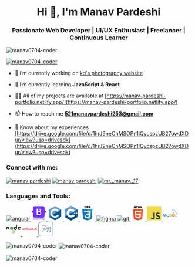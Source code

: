 <h1 align="center">Hi 👋, I'm Manav Pardeshi</h1>
<h3 align="center">Passionate Web Developer | UI/UX Enthusiast | Freelancer | Continuous Learner</h3>

<p align="left"> <img src="https://komarev.com/ghpvc/?username=manav0704-coder&label=Profile%20views&color=0e75b6&style=flat" alt="manav0704-coder" /> </p>

<p align="left"> <a href="https://github.com/ryo-ma/github-profile-trophy"><img src="https://github-profile-trophy.vercel.app/?username=manav0704-coder" alt="manav0704-coder" /></a> </p>

- 🔭 I’m currently working on [kd's photography website](https://kd-photography.netlify.app/)

- 🌱 I’m currently learning **JavaScript & React**

- 👨‍💻 All of my projects are available at [https://manav-pardeshi-portfolio.netlify.app/](https://manav-pardeshi-portfolio.netlify.app/)

- 📫 How to reach me **521manavpardeshi253@gmail.com**

- 📄 Know about my experiences [https://drive.google.com/file/d/1hrJ9neCnMSOPn1IQycspzUB27owdXDur/view?usp=drivesdk](https://drive.google.com/file/d/1hrJ9neCnMSOPn1IQycspzUB27owdXDur/view?usp=drivesdk)

<h3 align="left">Connect with me:</h3>
<p align="left">
<a href="https://linkedin.com/in/manav pardeshi" target="blank"><img align="center" src="https://raw.githubusercontent.com/rahuldkjain/github-profile-readme-generator/master/src/images/icons/Social/linked-in-alt.svg" alt="manav pardeshi" height="30" width="40" /></a>
<a href="https://fb.com/manav pardeshi" target="blank"><img align="center" src="https://raw.githubusercontent.com/rahuldkjain/github-profile-readme-generator/master/src/images/icons/Social/facebook.svg" alt="manav pardeshi" height="30" width="40" /></a>
<a href="https://instagram.com/mr._manav._17" target="blank"><img align="center" src="https://raw.githubusercontent.com/rahuldkjain/github-profile-readme-generator/master/src/images/icons/Social/instagram.svg" alt="mr._manav._17" height="30" width="40" /></a>
</p>

<h3 align="left">Languages and Tools:</h3>
<p align="left"> <a href="https://angular.io" target="_blank" rel="noreferrer"> <img src="https://angular.io/assets/images/logos/angular/angular.svg" alt="angular" width="40" height="40"/> </a> <a href="https://getbootstrap.com" target="_blank" rel="noreferrer"> <img src="https://raw.githubusercontent.com/devicons/devicon/master/icons/bootstrap/bootstrap-plain-wordmark.svg" alt="bootstrap" width="40" height="40"/> </a> <a href="https://www.cprogramming.com/" target="_blank" rel="noreferrer"> <img src="https://raw.githubusercontent.com/devicons/devicon/master/icons/c/c-original.svg" alt="c" width="40" height="40"/> </a> <a href="https://www.w3schools.com/cpp/" target="_blank" rel="noreferrer"> <img src="https://raw.githubusercontent.com/devicons/devicon/master/icons/cplusplus/cplusplus-original.svg" alt="cplusplus" width="40" height="40"/> </a> <a href="https://www.w3schools.com/css/" target="_blank" rel="noreferrer"> <img src="https://raw.githubusercontent.com/devicons/devicon/master/icons/css3/css3-original-wordmark.svg" alt="css3" width="40" height="40"/> </a> <a href="https://www.figma.com/" target="_blank" rel="noreferrer"> <img src="https://www.vectorlogo.zone/logos/figma/figma-icon.svg" alt="figma" width="40" height="40"/> </a> <a href="https://git-scm.com/" target="_blank" rel="noreferrer"> <img src="https://www.vectorlogo.zone/logos/git-scm/git-scm-icon.svg" alt="git" width="40" height="40"/> </a> <a href="https://www.w3.org/html/" target="_blank" rel="noreferrer"> <img src="https://raw.githubusercontent.com/devicons/devicon/master/icons/html5/html5-original-wordmark.svg" alt="html5" width="40" height="40"/> </a> <a href="https://developer.mozilla.org/en-US/docs/Web/JavaScript" target="_blank" rel="noreferrer"> <img src="https://raw.githubusercontent.com/devicons/devicon/master/icons/javascript/javascript-original.svg" alt="javascript" width="40" height="40"/> </a> <a href="https://www.mysql.com/" target="_blank" rel="noreferrer"> <img src="https://raw.githubusercontent.com/devicons/devicon/master/icons/mysql/mysql-original-wordmark.svg" alt="mysql" width="40" height="40"/> </a> <a href="https://nodejs.org" target="_blank" rel="noreferrer"> <img src="https://raw.githubusercontent.com/devicons/devicon/master/icons/nodejs/nodejs-original-wordmark.svg" alt="nodejs" width="40" height="40"/> </a> <a href="https://www.oracle.com/" target="_blank" rel="noreferrer"> <img src="https://raw.githubusercontent.com/devicons/devicon/master/icons/oracle/oracle-original.svg" alt="oracle" width="40" height="40"/> </a> <a href="https://www.photoshop.com/en" target="_blank" rel="noreferrer"> <img src="https://raw.githubusercontent.com/devicons/devicon/master/icons/photoshop/photoshop-line.svg" alt="photoshop" width="40" height="40"/> </a> </p>

<p><img align="left" src="https://github-readme-stats.vercel.app/api/top-langs?username=manav0704-coder&show_icons=true&locale=en&layout=compact" alt="manav0704-coder" /></p>

<p>&nbsp;<img align="center" src="https://github-readme-stats.vercel.app/api?username=manav0704-coder&show_icons=true&locale=en" alt="manav0704-coder" /></p>

<p><img align="center" src="https://github-readme-streak-stats.herokuapp.com/?user=manav0704-coder&" alt="manav0704-coder" /></p>
